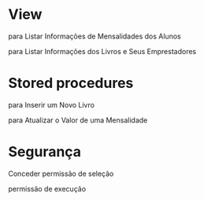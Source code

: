 

# View

para Listar Informações de Mensalidades dos Alunos
 
para Listar Informações dos Livros e Seus Emprestadores


# Stored procedures

para Inserir um Novo Livro

para Atualizar o Valor de uma Mensalidade

# Segurança

Conceder permissão de seleção

permissão de execução






